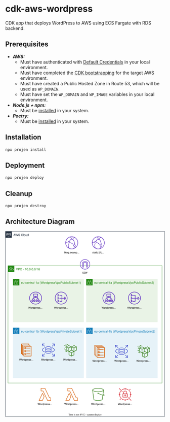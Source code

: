 # cdk-aws-wordpress

CDK app that deploys WordPress to AWS using ECS Fargate with RDS backend.

## Prerequisites

- **_AWS:_**
  - Must have authenticated with [Default Credentials](https://docs.aws.amazon.com/cdk/v2/guide/cli.html#cli_auth) in your local environment.
  - Must have completed the [CDK bootstrapping](https://docs.aws.amazon.com/cdk/v2/guide/bootstrapping.html) for the target AWS environment.
  - Must have created a Public Hosted Zone in Route 53, which will be used as `WP_DOMAIN`.
  - Must have set the `WP_DOMAIN` and `WP_IMAGE` variables in your local environment.
- **_Node.js + npm:_**
  - Must be [installed](https://docs.npmjs.com/downloading-and-installing-node-js-and-npm) in your system.
- **_Poetry:_**
  - Must be [installed](https://python-poetry.org/docs/#installation) in your system.

## Installation

```sh
npx projen install
```

## Deployment

```sh
npx projen deploy
```

## Cleanup

```sh
npx projen destroy
```

## Architecture Diagram

![Architecture Diagram](./cdk_aws_wordpress/assets/arch.svg)
